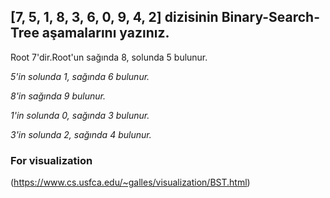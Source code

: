 ## [7, 5, 1, 8, 3, 6, 0, 9, 4, 2] dizisinin Binary-Search-Tree aşamalarını yazınız.
Root 7'dir.Root'un sağında 8, solunda 5 bulunur.

*_5'in solunda 1, sağında 6 bulunur._*

*_8'in sağında 9 bulunur._*

*_1'in solunda 0, sağında 3 bulunur._*

*_3'in solunda 2, sağında 4 bulunur._*

### For visualization
(https://www.cs.usfca.edu/~galles/visualization/BST.html)